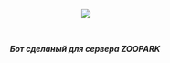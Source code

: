 <div align="center">
        <p> <img src="https://images-ext-2.discordapp.net/external/zdXggqEsj1Gyun4IS8zX4YSI2zrOoO_1R1a_sUSSHa4/%3Fsize%3D1024/https/cdn.discordapp.com/icons/370998450285707275/3c523b011a16f151b34f4ccdc7d4a1f5.webp?width=201&height=201"/> </p>
        <p><i><b>Бот сделаный для сервера ZOOPARK </b></i></p>
<a href="https://discord.gg/uzzS3sm">
